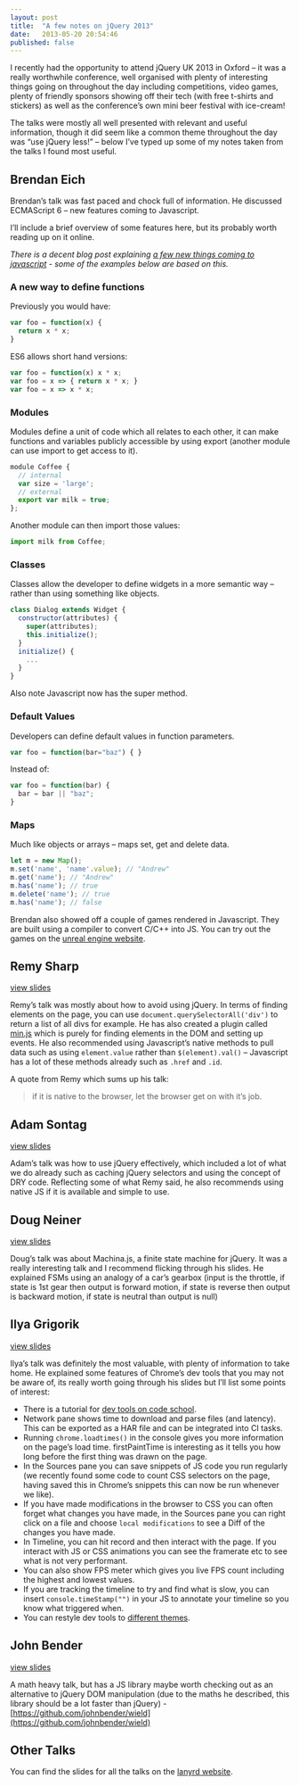 ```yaml
---
layout: post
title:  "A few notes on jQuery 2013"
date:   2013-05-20 20:54:46
published: false
---
```


I recently had the opportunity to attend jQuery UK 2013 in Oxford – it was a really worthwhile conference, well organised with plenty of interesting things going on throughout the day including competitions, video games, plenty of friendly sponsors showing off their tech (with free t-shirts and stickers) as well as the conference’s own mini beer festival with ice-cream!

The talks were mostly all well presented with relevant and useful information, though it did seem like a common theme throughout the day was “use jQuery less!” – below I’ve typed up some of my notes taken from the talks I found most useful.

## Brendan Eich

Brendan’s talk was fast paced and chock full of information. He discussed ECMAScript 6 – new features coming to Javascript.

I’ll include a brief overview of some features here, but its probably worth reading up on it online.

*There is a decent blog post explaining [a few new things coming to javascript](http://addyosmani.com/blog/a-few-new-things-coming-to-javascript/) - some of the examples below are based on this.*

### A new way to define functions

Previously you would have:

```js
var foo = function(x) {
  return x * x;
}
```

ES6 allows short hand versions:

```js
var foo = function(x) x * x;
var foo = x => { return x * x; }
var foo = x => x * x;
```

### Modules

Modules define a unit of code which all relates to each other, it can make functions and variables publicly accessible by using export (another module can use import to get access to it).

```js
module Coffee {
  // internal
  var size = 'large';
  // external
  export var milk = true;
};
```

Another module can then import those values:

```js
import milk from Coffee;
```

### Classes

Classes allow the developer to define widgets in a more semantic way – rather than using something like objects.

```js
class Dialog extends Widget {
  constructor(attributes) {
    super(attributes);
    this.initialize();
  }
  initialize() {
    ...
  }
}
```

Also note Javascript now has the super method.

### Default Values

Developers can define default values in function parameters.

```js
var foo = function(bar="baz") { }
```

Instead of:

```js
var foo = function(bar) {
  bar = bar || "baz";
}
```

### Maps

Much like objects or arrays – maps set, get and delete data.

```js
let m = new Map();
m.set('name', 'name'.value); // "Andrew"
m.get('name'); // "Andrew"
m.has('name'); // true
m.delete('name'); // true
m.has('name'); // false
```

Brendan also showed off a couple of games rendered in Javascript. They are built using a compiler to convert C/C++ into JS. You can try out the games on the [unreal engine website](http://www.unrealengine.com/html5/).

## Remy Sharp

[view slides](https://speakerdeck.com/rem/i-know-jquery-now-what)

Remy’s talk was mostly about how to avoid using jQuery. In terms of finding elements on the page, you can use `document.querySelectorAll('div')` to return a list of all divs for example. He has also created a plugin called [min.js](https://github.com/remy/min.js) which is purely for finding elements in the DOM and setting up events. He also recommended using Javascript’s native methods to pull data such as using `element.value` rather than `$(element).val()` – Javascript has a lot of these methods already such as `.href` and `.id`.

A quote from Remy which sums up his talk:

> if it is native to the browser, let the browser get on with it’s job.

## Adam Sontag

[view slides](http://ajpiano.com/jquery-is-a-swiss-army-knife/#1)

Adam’s talk was how to use jQuery effectively, which included a lot of what we do already such as caching jQuery selectors and using the concept of DRY code. Reflecting some of what Remy said, he also recommends using native JS if it is available and simple to use.

## Doug Neiner

[view slides](http://code.dougneiner.com/presentations/machina/)

Doug’s talk was about Machina.js, a finite state machine for jQuery. It was a really interesting talk and I recommend flicking through his slides. He explained FSMs using an analogy of a car’s gearbox (input is the throttle, if state is 1st gear then output is forward motion, if state is reverse then output is backward motion, if state is neutral than output is null)

## Ilya Grigorik

[view slides](https://docs.google.com/presentation/d/1DNljLkRpe9LIDfcqcpHzdLvEOyuVH4d1y9dtAJBr1I8/preview#slide=id.p19)

Ilya’s talk was definitely the most valuable, with plenty of information to take home. He explained some features of Chrome’s dev tools that you may not be aware of, its really worth going through his slides but I’ll list some points of interest:

* There is a tutorial for [dev tools on code school](http://www.codeschool.com/courses/discover-devtools).
* Network pane shows time to download and parse files (and latency). This can be exported as a HAR file and can be integrated into CI tasks.
* Running `chrome.loadtimes()` in the console gives you more information on the page’s load time. firstPaintTime is interesting as it tells you how long before the first thing was drawn on the page.
* In the Sources pane you can save snippets of JS code you run regularly (we recently found some code to count CSS selectors on the page, having saved this in Chrome’s snippets this can now be run whenever we like).
* If you have made modifications in the browser to CSS you can often forget what changes you have made, in the Sources pane you can right click on a file and choose `local modifications` to see a Diff of the changes you have made.
* In Timeline, you can hit record and then interact with the page. If you interact with JS or CSS animations you can see the framerate etc to see what is not very performant.
* You can also show FPS meter which gives you live FPS count including the highest and lowest values.
* If you are tracking the timeline to try and find what is slow, you can insert `console.timeStamp("")` in your JS to annotate your timeline so you know what triggered when.
* You can restyle dev tools to [different themes](devthemez.com).

## John Bender

[view slides](http://johnbender.us/presentation-faster-js/#/)

A math heavy talk, but has a JS library maybe worth checking out as an alternative to jQuery DOM manipulation (due to the maths he described, this library should be a lot faster than jQuery) - [https://github.com/johnbender/wield](https://github.com/johnbender/wield)

## Other Talks

You can find the slides for all the talks on the [lanyrd website](http://lanyrd.com/2013/jquery-uk/coverage/?q=slides).
